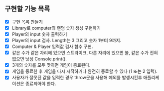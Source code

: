 ## 구현할 기능 목록

- [x] 구현 목록 만들기
- [x] Library로 computer의 랜덤 숫자 생성 구현하기
- [x] Player의 input 숫자 출력하기
- [x] Player의 input 검사. Length는 3 그리고 숫자 1부터 9까지.
- [x] Computer & Player 입력값 검사 함수 구현.
- [x] 같은 수가 같은 자리에 있으면 스트라이크, 다른 자리에 있으면 볼, 같은 수가 전혀 없으면 낫싱 Console.print().
- [x] 3개의 숫자를 모두 맞히면 게임이 종료된다.
- [x] 게임을 종료한 후 게임을 다시 시작하거나 완전히 종료할 수 있다 (1 또는 2 입력).
- [x] 사용자가 잘못된 값을 입력한 경우 throw문을 사용해 예외를 발생시킨후 애플리케이션은 종료되어야 한다.
